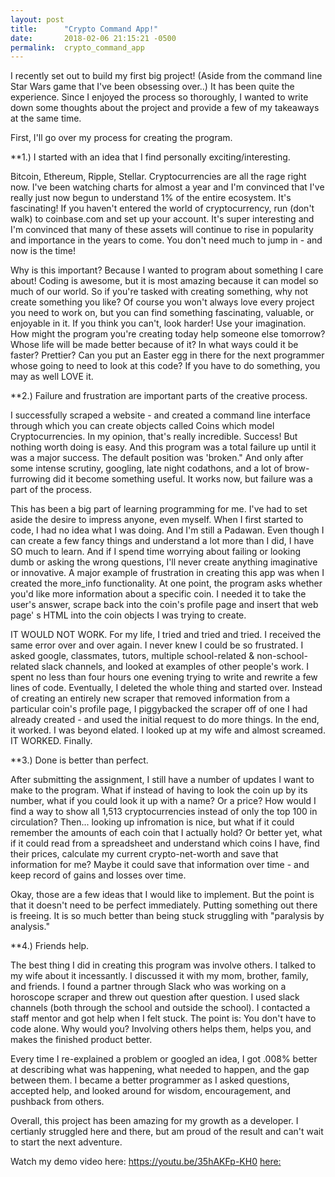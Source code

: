 ```yaml
---
layout: post
title:      "Crypto Command App!"
date:       2018-02-06 21:15:21 -0500
permalink:  crypto_command_app
---
```



I recently set out to build my first big project! (Aside from the command line Star Wars game that I've been obsessing over..) It has been quite the experience. Since I enjoyed the process so thoroughly, I wanted to write down some thoughts about the project and provide a few of my takeaways at the same time.

First, I'll go over my process for creating the program. 

**1.) I started with an idea that I find personally exciting/interesting.

Bitcoin, Ethereum, Ripple, Stellar. Cryptocurrencies are all the rage right now. I've been watching charts for almost a year and I'm convinced that I've really just now begun to understand 1% of the entire ecosystem. It's fascinating! If you haven't entered the world of cryptocurrency, run (don't walk) to coinbase.com and set up your account. It's super interesting and I'm convinced that many of these assets will continue to rise in popularity and importance in the years to come. You don't need much to jump in - and now is the time! 

Why is this important? Because I wanted to program about something I care about! Coding is awesome, but it is most amazing because it can model so much of our world. So if you're tasked with creating something, why not create something you like? Of course you won't always love every project you need to work on, but you can find something fascinating, valuable, or enjoyable in it. If you think you can't, look harder! Use your imagination. How might the program you're creating today help someone else tomorrow? Whose life will be made better because of it? In what ways could it be faster? Prettier? Can you put an Easter egg in there for the next programmer whose going to need to look at this code? If you have to do something, you may as well LOVE it. 


**2.) Failure and frustration are important parts of the creative process. 

I successfully scraped a website - and created a command line interface through which you can create objects called Coins which model Cryptocurrencies. In my opinion, that's really incredible. Success! But nothing worth doing is easy. And this program was a total failure up until it was a major success. The default position was 'broken." And only after some intense scrutiny, googling, late night codathons, and a lot of brow-furrowing did it become something useful. It works now, but failure was a part of the process. 

This has been a big part of learning programming for me. I've had to set aside the desire to impress anyone, even myself. When I first started to code, I had no idea what I was doing. And I'm still a Padawan. Even though I can create a few fancy things and understand a lot more than I did, I have SO much to learn. And if I spend time worrying about failing or looking dumb or asking the wrong questions, I'll never create anything imaginative or innovative. A major example of frustration in creating this app was when I created the more_info functionality. At one point, the program asks whether you'd like more information about a specific coin. I needed it to take the user's answer, scrape back into the coin's profile page and insert that web page' s HTML into the coin objects I was trying to create. 

IT WOULD NOT WORK. For my life, I tried and tried and tried. I received the same error over and over again. I never knew I could be so frustrated. I asked google, classmates, tutors, multiple school-related & non-school-related slack channels, and looked at examples of other people's work. I spent no less than four hours one evening trying to write and rewrite a few lines of code. Eventually, I deleted the whole thing and started over. Instead of creating an entirely new scraper that removed information from a particular coin's profile page, I piggybacked the scraper off of one I had already created - and used the initial request to do more things. In the end, it worked. I was beyond elated. I looked up at my wife and almost screamed. IT WORKED. Finally. 


**3.) Done is better than perfect.

After submitting the assignment, I still have a number of updates I want to make to the program. What if instead of having to look the coin up by its number, what if you could look it up with a name? Or a price? How would I find a way to show all 1,513 cryptocurrencies instead of only the top 100 in circulation? Then... looking up infromation is nice, but what if it could remember the amounts of each coin that I actually hold? Or better yet, what if it could read from a spreadsheet and understand which coins I have, find their prices, calculate my current crypto-net-worth and save that information for me? Maybe it could save that information over time - and keep record of gains and losses over time. 

Okay, those are a few ideas that I would like to implement. But the point is that it doesn't need to be perfect immediately. Putting something out there is freeing. It is so much better than being stuck struggling with "paralysis by analysis."


**4.) Friends help.

The best thing I did in creating this program was involve others. I talked to my wife about it incessantly. I discussed it with my mom, brother, family, and friends. I found a partner through Slack who was working on a horoscope scraper and threw out question after question. I used slack channels (both through the school and outside the school). I contacted a staff mentor and got help when I felt stuck. The point is: You don't have to code alone. Why would you? Involving others helps them, helps you, and makes the finished product better. 

Every time I re-explained a problem or googled an idea, I got .008% better at describing what was happening, what needed to happen, and the gap between them. I became a better programmer as I asked questions, accepted help, and looked around for wisdom, encouragement, and pushback from others.



Overall, this project has been amazing for my growth as a developer. I certianly struggled here and there, but am proud of the result and can't wait to start the next adventure. 

Watch my demo video here: https://youtu.be/35hAKFp-KH0
[here: ](https://youtu.be/35hAKFp-KH0)

